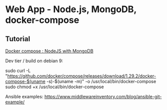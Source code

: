 # Web App - Node.js, MongoDB, docker-compose
Tutorial
---------

[Docker compose : NodeJS with MongoDB](https://github.com/catalincostea/node-mongodb-pipeline) 



Dev tier / build on debian 9:

sudo curl -L "https://github.com/docker/compose/releases/download/1.29.2/docker-compose-$(uname -s)-$(uname -m)" -o /usr/local/bin/docker-compose
sudo chmod +x /usr/local/bin/docker-compose


Ansible examples:
https://www.middlewareinventory.com/blog/ansible-git-example/